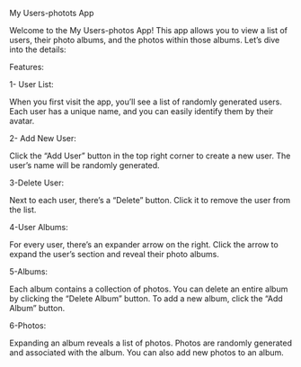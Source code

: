 My Users-photots App

Welcome to the My Users-photos App! This app allows you to view a list of users, their photo albums, and the photos within those albums. Let’s dive into the details:

Features:

1- User List:

When you first visit the app, you’ll see a list of randomly generated users.
Each user has a unique name, and you can easily identify them by their avatar.

2- Add New User:

Click the “Add User” button in the top right corner to create a new user.
The user’s name will be randomly generated.

3-Delete User:

Next to each user, there’s a “Delete” button. Click it to remove the user from the list.

4-User Albums:

For every user, there’s an expander arrow on the right.
Click the arrow to expand the user’s section and reveal their photo albums.

5-Albums:

Each album contains a collection of photos.
You can delete an entire album by clicking the “Delete Album” button.
To add a new album, click the “Add Album” button.

6-Photos:

Expanding an album reveals a list of photos.
Photos are randomly generated and associated with the album.
You can also add new photos to an album.